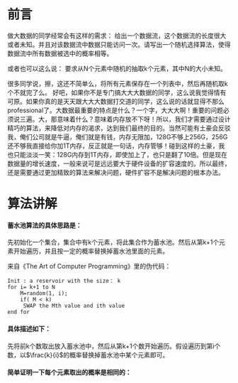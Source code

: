 # 前言

做大数据的同学经常会有这样的需求：
给出一个数据流，这个数据流的长度很大或者未知。并且对该数据流中数据只能访问一次。请写出一个随机选择算法，使得数据流中所有数据被选中的概率相等。

或者也可以这么说：
要求从N个元素中随机的抽取k个元素，其中N的大小未知。

很多同学说，擦，这还不简单么，将所有元素保存在一个列表中，然后再随机取k个不就完了么。
好吧，如果你不是专门搞大大大数据的同学，这么说我觉得情有可原。如果你真的是天天跟大大大数据打交道的同学，这么说的话就显得不那么professional了。大数据最重要的特点是什么？一个字，大大大啊！重要的问题必须说三遍。大，那意味着什么？意味着内存放不下呀！所以，我们才需要通过设计精巧的算法，来降低对内存的渴求，达到我们最终的目的。当然可能有土豪会反驳我，俺们公司就是牛逼，俺们就是有钱，内存无限加，128G不够上256G，256G还不够我直接给你加1T内存，反正就是一句话，内存管够！碰到这样的土豪，我也只能淡淡一笑：128G内存到1T内存，即使加上了，也只是翻了10倍。但是现在数据量的增长速度，一般来说可是远远要大于硬件设备的扩容速度的。所以最终，还是需要通过更加精致的算法来解决问题，硬件扩容不是解决问题的根本办法。

# 算法讲解

#### 蓄水池算法的具体思路是：

先初始化一个集合，集合中有k个元素，将此集合作为蓄水池。然后从第k+1个元素开始遍历，并且按一定的概率替换掉蓄水池里面的元素。

来自《The Art of Computer Programming》里的伪代码：

```
Init : a reservoir with the size： k  
for i= k+1 to N  
    M=random(1, i);  
    if( M < k)  
     SWAP the Mth value and ith value  
end for   
```

#### 具体描述如下：

先将前k个数取出放入蓄水池中，然后从第k+1个数开始遍历。假设遍历到第i个数，以$\frac{k}{i}$的概率替换掉蓄水池中某个元素即可。

#### 简单证明一下每个元素取出的概率是相同的：

